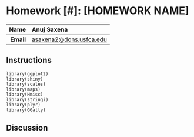 Homework [#]: [HOMEWORK NAME]
==============================

| **Name**  | Anuj Saxena  |
|----------:|:-------------|
| **Email** | asaxena2@dons.usfca.edu |

## Instructions ##
```
library(ggplot2)
library(shiny)
library(scales)
library(maps)
library(Hmisc)
library(stringi)
library(plyr)
library(GGally)
```
## Discussion ##

